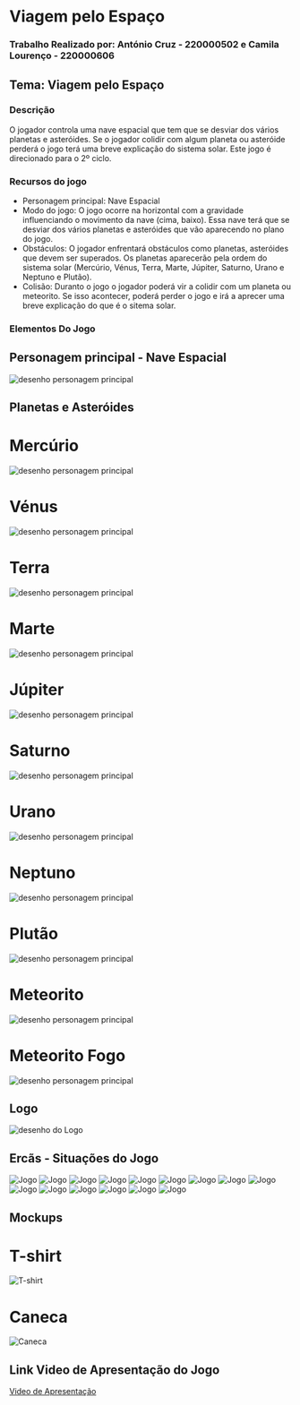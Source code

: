 # Viagem pelo Espaço 
### Trabalho Realizado por: António Cruz - 220000502 e Camila Lourenço - 220000606

## Tema: Viagem pelo Espaço

### Descrição 	
O jogador controla uma nave espacial que tem que se desviar dos vários planetas e asteróides. Se o jogador colidir com algum planeta ou asteróide perderá o jogo terá uma breve explicação do sistema solar. Este jogo é direcionado para o 2º ciclo.


### Recursos do jogo 	

- Personagem principal: Nave Espacial
- Modo do jogo: O jogo ocorre na horizontal com a gravidade influenciando o movimento da nave (cima, baixo). Essa nave terá que se desviar dos vários planetas e asteróides que vão aparecendo no plano do jogo.
- Obstáculos: O jogador enfrentará obstáculos como planetas, asteróides que devem ser superados. Os planetas aparecerão pela ordem do sistema solar (Mercúrio, Vénus, Terra, Marte, Júpiter, Saturno, Urano e Neptuno e Plutão).
- Colisão: Duranto o jogo o jogador poderá vir a colidir com um planeta ou meteorito. Se isso acontecer, poderá perder o jogo e irá a aprecer uma breve explicação do que é o sitema solar. 
  
### Elementos Do Jogo

## Personagem principal - Nave Espacial
![desenho personagem principal](Nave-06.png)

## Planetas e Asteróides

# Mercúrio
![desenho personagem principal](Mercurio.png)
# Vénus
![desenho personagem principal](Venus.png)
# Terra
![desenho personagem principal](Terra.png)
# Marte
![desenho personagem principal](Marte.png)
# Júpiter
![desenho personagem principal](Jupiter.png)
# Saturno
![desenho personagem principal](Saturno.png)
# Urano
![desenho personagem principal](Urano.png)
# Neptuno
![desenho personagem principal](Neptuno.png)
# Plutão
![desenho personagem principal](Plutֶo.png)
# Meteorito
![desenho personagem principal](Meteorito%20Pedra.png)
# Meteorito Fogo
![desenho personagem principal](Meteorito%20Fogo.png)

## Logo 	
![desenho do Logo](Logo.png)

## Ercãs - Situações do Jogo	
![Jogo](Ecr1.png)
![Jogo](Ecr2.png)
![Jogo](Ecr3.png)
![Jogo](Ecr4.png)
![Jogo](Ecr5.png)
![Jogo](Ecr6.png)
![Jogo](Ecr7.png)
![Jogo](Ecr8.png)
![Jogo](Ecr9.png)
![Jogo](Ecr10.png)
![Jogo](Ecr11.png)
![Jogo](Ecr12.png)
![Jogo](Ecr13.png)
![Jogo](Ecrinicial.png)
![Jogo](EcrPerdeste.png)


## Mockups

# T-shirt
![T-shirt](T-shirt.png)
# Caneca
![Caneca](Caneca.png)

## Link Video de Apresentação do Jogo	
[Video de Apresentação](https://youtu.be/FeuOZX3zYRA)


